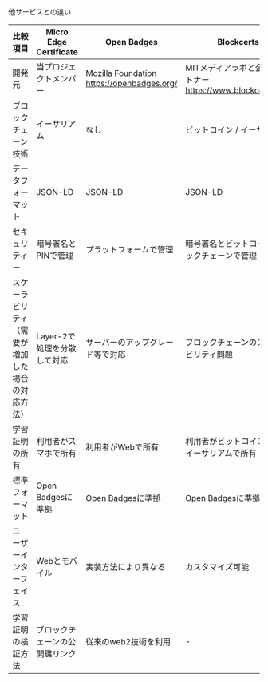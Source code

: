他サービスとの違い

| 比較項目                  | Micro Edge Certificate                  | Open Badges              | Blockcerts                                   |
|-----------------------|----------------------------------------------------|--------------------------|----------------------------------------------|
| 開発元 | 当プロジェクトメンバー | Mozilla Foundation https://openbadges.org/ | MITメディアラボと企業パートナー https://www.blockcerts.org/ | 
| ブロックチェーン技術 | イーサリアム                                           | なし                     | ビットコイン / イーサリアム                                      |
| データフォーマット           | JSON-LD                                            | JSON-LD                  | JSON-LD                                      |
| セキュリティー              | 暗号署名とPINで管理                    | プラットフォームで管理       | 暗号署名とビットコインブロックチェーンで管理 |
| スケーラビリティ（需要が増加した場合の対応方法）           | Layer-2で処理を分散して対応 | サーバーのアップグレード等で対応     | ブロックチェーンのスケーラビリティ問題                |
| 学習証明の所有             | 利用者がスマホで所有                      | 利用者がWebで所有 | 利用者がビットコインまたはイーサリアムで所有       |
| 標準フォーマット      | Open Badgesに準拠  | Open Badgesに準拠           | Open Badgesに準拠                                      |
| ユーザーインターフェイス        | Webとモバイル          | 実装方法により異なる | カスタマイズ可能                                 |
| 学習証明の検証方法            | ブロックチェーンの公開鍵リンク                    |従来のweb2技術を利用   |  - 
